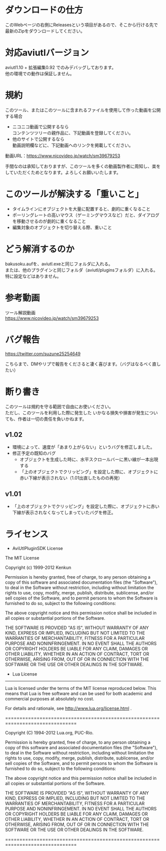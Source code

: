 # ダウンロードの仕方
このWebページの右側にReleasesという項目があるので、そこから行ける先で最新のZipをダウンロードしてください。

# 対応aviutlバージョン
aviutl1.10 + 拡張編集0.92 でのみデバッグしております。  
他の環境での動作は保証しません。

# 規約
このツール、またはこのツールに含まれるファイルを使用して作った動画を公開する場合
* ニコニコ動画で公開するなら  
コンテンツツリーの親作品に、下記動画を登録してください。  
* 他のサイトで公開するなら  
動画説明欄などに、下記動画へのリンクを掲載してください。

動画URL：https://www.nicovideo.jp/watch/sm39679253

手間なのは承知しておりますが、このツールを多くの動画製作者に周知し、楽をしていただくためとなります。よろしくお願いいたします。

# このツールが解決する「重いこと」
* タイムラインにオブジェクトを大量に配置すると、劇的に重くなること
* ポーリングレートの高いマウス（ゲーミングマウスなど）だと、ダイアログを移動させるのが劇的に重くなること
* 編集対象のオブジェクトを切り替える際、重いこと

# どう解消するのか
bakusoku.aufを、aviutl.exeと同じフォルダに入れる。  
または、他のプラグインと同じフォルダ（aviutl/pluginsフォルダ）に入れる。  
特に設定などはありません。

# 参考動画
ツール解説動画  
https://www.nicovideo.jp/watch/sm39679253

# バグ報告
https://twitter.com/suzune25254649

こちらまで、DMやリプで報告をくださると凄く喜びます。（バグはなるべく直したい）

# 断り書き
このツールは規約を守る範囲で自由にお使いください。  
ただし、このツールを利用した際に発生した いかなる損失や損害が発生についても、作者は一切の責任を負いかねます。

## v1.02
- 環境によって、速度が「あまり上がらない」というバグを修正しました。
- 修正予定の既知のバグ
    - オブジェクトを生成した時に、水平スクロールバーに黒い線が一本出現する
    - 「上のオブジェクトでクリッピング」を設定した際に、オブジェクトに赤い下線が表示されない（1.01出直したものの再発）

## v1.01
- 「上のオブジェクトでクリッピング」を設定した際に、オブジェクトに赤い下線が表示されなくなってしまっていたバグを修正。

# ライセンス
* AviUtlPluginSDK License

The MIT License

Copyright (c) 1999-2012 Kenkun

Permission is hereby granted, free of charge, to any person obtaining a copy
of this software and associated documentation files (the "Software"), to deal
in the Software without restriction, including without limitation the rights
to use, copy, modify, merge, publish, distribute, sublicense, and/or sell
copies of the Software, and to permit persons to whom the Software is
furnished to do so, subject to the following conditions:

The above copyright notice and this permission notice shall be included in
all copies or substantial portions of the Software.

THE SOFTWARE IS PROVIDED "AS IS", WITHOUT WARRANTY OF ANY KIND, EXPRESS OR
IMPLIED, INCLUDING BUT NOT LIMITED TO THE WARRANTIES OF MERCHANTABILITY,
FITNESS FOR A PARTICULAR PURPOSE AND NONINFRINGEMENT. IN NO EVENT SHALL THE
AUTHORS OR COPYRIGHT HOLDERS BE LIABLE FOR ANY CLAIM, DAMAGES OR OTHER
LIABILITY, WHETHER IN AN ACTION OF CONTRACT, TORT OR OTHERWISE, ARISING FROM,
OUT OF OR IN CONNECTION WITH THE SOFTWARE OR THE USE OR OTHER DEALINGS IN
THE SOFTWARE.

* Lua License
-----------

Lua is licensed under the terms of the MIT license reproduced below.
This means that Lua is free software and can be used for both academic
and commercial purposes at absolutely no cost.

For details and rationale, see http://www.lua.org/license.html .

===============================================================================

Copyright (C) 1994-2012 Lua.org, PUC-Rio.

Permission is hereby granted, free of charge, to any person obtaining a copy
of this software and associated documentation files (the "Software"), to deal
in the Software without restriction, including without limitation the rights
to use, copy, modify, merge, publish, distribute, sublicense, and/or sell
copies of the Software, and to permit persons to whom the Software is
furnished to do so, subject to the following conditions:

The above copyright notice and this permission notice shall be included in
all copies or substantial portions of the Software.

THE SOFTWARE IS PROVIDED "AS IS", WITHOUT WARRANTY OF ANY KIND, EXPRESS OR
IMPLIED, INCLUDING BUT NOT LIMITED TO THE WARRANTIES OF MERCHANTABILITY,
FITNESS FOR A PARTICULAR PURPOSE AND NONINFRINGEMENT.  IN NO EVENT SHALL THE
AUTHORS OR COPYRIGHT HOLDERS BE LIABLE FOR ANY CLAIM, DAMAGES OR OTHER
LIABILITY, WHETHER IN AN ACTION OF CONTRACT, TORT OR OTHERWISE, ARISING FROM,
OUT OF OR IN CONNECTION WITH THE SOFTWARE OR THE USE OR OTHER DEALINGS IN
THE SOFTWARE.

===============================================================================
